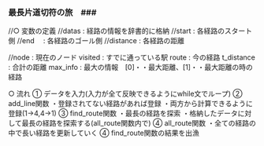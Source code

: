 ### 最長片道切符の旅　###

//○ 変数の定義
//datas : 経路の情報を辞書的に格納
//start : 各経路のスタート側
//end 　: 各経路のゴール側
//distance : 各経路の距離

//node : 現在のノード
visited  : すでに通っている駅
route : 今の経路
t_distance : 合計の距離
max_info : 最大の情報　[0]・・最大距離、[1]・・最大距離の時の経路

○ 流れ
① データを入力(入力が全て反映できるようにwhile文でループ)
② add_line関数
 ・登録されてない経路があれば登録
 ・両方から計算できるように登録(1→4,4→1)
③ find_route関数
 ・最長の経路を探索
 ・格納したデータに対して最長の経路を探索する(all_route関数内で)
④ all_route関数
 ・全ての経路の中で長い経路を更新していく
④ find_route関数の結果を出漁



